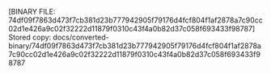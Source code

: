 [BINARY FILE: 74df09f7863d473f7cb381d23b777942905f79176d4fcf804f1af2878a7c90cc02d1e426a9c02f32222d11879f0310c43f4a0b82d37c058f693433f98787]
Stored copy: docs/converted-binary/74df09f7863d473f7cb381d23b777942905f79176d4fcf804f1af2878a7c90cc02d1e426a9c02f32222d11879f0310c43f4a0b82d37c058f693433f98787

